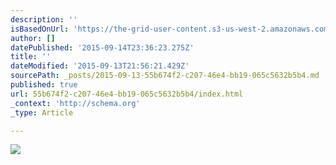 ```yaml
---
description: ''
isBasedOnUrl: 'https://the-grid-user-content.s3-us-west-2.amazonaws.com/e4e279d1-c8d6-417d-8cdf-74bd4e8b252b.jpg'
author: []
datePublished: '2015-09-14T23:36:23.275Z'
title: ''
dateModified: '2015-09-13T21:56:21.429Z'
sourcePath: _posts/2015-09-13-55b674f2-c207-46e4-bb19-065c5632b5b4.md
published: true
url: 55b674f2-c207-46e4-bb19-065c5632b5b4/index.html
_context: 'http://schema.org'
_type: Article

---
```

![](https://the-grid-user-content.s3-us-west-2.amazonaws.com/e4e279d1-c8d6-417d-8cdf-74bd4e8b252b.jpg)